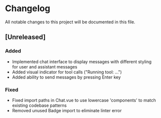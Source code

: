 # Changelog

All notable changes to this project will be documented in this file.

## [Unreleased]

### Added
- Implemented chat interface to display messages with different styling for user and assistant messages
- Added visual indicator for tool calls ("Running tool: ...")
- Added ability to send messages by pressing Enter key

### Fixed
- Fixed import paths in Chat.vue to use lowercase 'components' to match existing codebase patterns
- Removed unused Badge import to eliminate linter error 